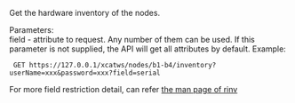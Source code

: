 Get the hardware inventory of the nodes.  
  
Parameters:  
field - attribute to request. Any number of them can be used. If this parameter is not supplied, the API will get all attributes by default. Example:  

    
     GET https://127.0.0.1/xcatws/nodes/b1-b4/inventory?userName=xxx&password=xxx?field=serial

For more field restriction detail, can refer [the man page of rinv](http://xcat.sourceforge.net/man1/rinv.1.html)
